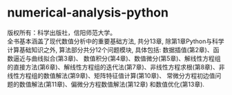 # numerical-analysis-python 
版权所有：科学出版社，信阳师范大学。\
全书基本涵盖了现代数值分析中的重要基础方法, 共分13章, 除第1章Python与科学计算基础知识之外, 算法部分共分12个问题模块, 具体包括: 数据插值(第2章)、函数逼近与曲线拟合(第3章)、 数值积分(第4章)、数值微分(第5章)、解线性方程组的直接方法(第6章)、解线性方程组的迭代法(第7章)、非线性方程求根(第8章)、非线性方程组的数值解法(第9章)、矩阵特征值计算(第10章)、 常微分方程初边值问题的数值解法(第11章)、偏微分方程数值解法(第12章) 和数值优化(第13章).
